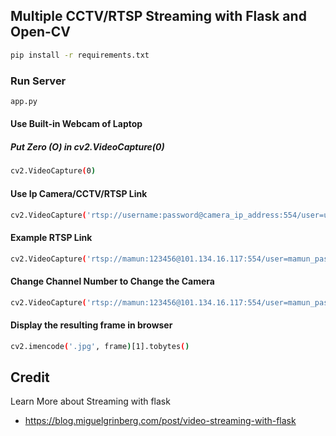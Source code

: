## Multiple CCTV/RTSP Streaming with Flask and Open-CV
```sh
pip install -r requirements.txt
```
### Run Server
```sh
app.py
```
#### Use Built-in Webcam of Laptop
##### Put Zero (O) in cv2.VideoCapture(0)
```sh
cv2.VideoCapture(0)
```
#### Use Ip Camera/CCTV/RTSP Link
```sh
cv2.VideoCapture('rtsp://username:password@camera_ip_address:554/user=username_password='password'_channel=channel_number_stream=0.sdp')  
 ```
####  Example RTSP Link
```sh
cv2.VideoCapture('rtsp://mamun:123456@101.134.16.117:554/user=mamun_password=123456_channel=0_stream=0.sdp')
```
#### Change Channel Number to Change the Camera
```sh
cv2.VideoCapture('rtsp://mamun:123456@101.134.16.117:554/user=mamun_password=123456_channel=1_stream=0.sdp')
```
#### Display the resulting frame in browser
```sh
cv2.imencode('.jpg', frame)[1].tobytes()                 
``` 

 ## Credit
 Learn More about Streaming with flask
 - https://blog.miguelgrinberg.com/post/video-streaming-with-flask
